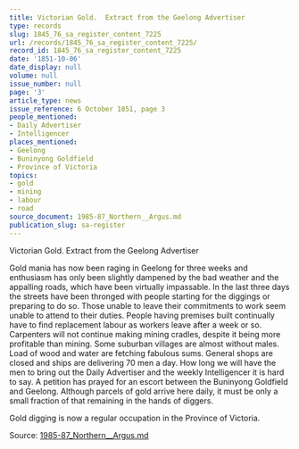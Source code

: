 ```yaml
---
title: Victorian Gold.  Extract from the Geelong Advertiser
type: records
slug: 1845_76_sa_register_content_7225
url: /records/1845_76_sa_register_content_7225/
record_id: 1845_76_sa_register_content_7225
date: '1851-10-06'
date_display: null
volume: null
issue_number: null
page: '3'
article_type: news
issue_reference: 6 October 1851, page 3
people_mentioned:
- Daily Advertiser
- Intelligencer
places_mentioned:
- Geelong
- Buninyong Goldfield
- Province of Victoria
topics:
- gold
- mining
- labour
- road
source_document: 1985-87_Northern__Argus.md
publication_slug: sa-register
---
```


Victorian Gold.  Extract from the Geelong Advertiser

Gold mania has now been raging in Geelong for three weeks and enthusiasm has only been slightly dampened by the bad weather and the appalling roads, which have been virtually impassable.  In the last three days the streets have been thronged with people starting for the diggings or preparing to do so.  Those unable to leave their commitments to work seem unable to attend to their duties.  People having premises built continually have to find replacement labour as workers leave after a week or so.  Carpenters will not continue making mining cradles, despite it being more profitable than mining.  Some suburban villages are almost without males.  Load of wood and water are fetching fabulous sums.  General shops are closed and ships are delivering 70 men a day.  How long we will have the men to bring out the Daily Advertiser and the weekly Intelligencer it is hard to say.  A petition has prayed for an escort between the Buninyong Goldfield and Geelong.  Although parcels of gold arrive here daily, it must be only a small fraction of that remaining in the hands of diggers.

Gold digging is now a regular occupation in the Province of Victoria.

Source: [1985-87_Northern__Argus.md](/downloads/markdown/1985-87_Northern__Argus.md)
